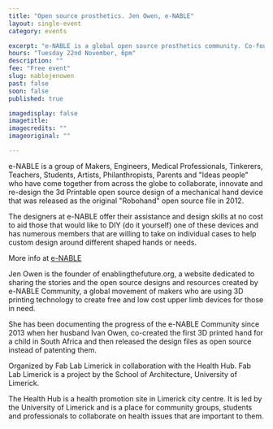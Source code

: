 ```yaml
---
title: "Open source prosthetics. Jen Owen, e-NABLE"
layout: single-event
category: events

excerpt: "e-NABLE is a global open source prosthetics community. Co-founder Jen Owen is coming from Seattle to share e-NABLE story with us"
hours: "Tuesday 22nd November, 6pm"
description: ""
fee: "Free event"
slug: nablejenowen
past: false
soon: false
published: true

imagedisplay: false
imagetitle:
imagecredits: ""
imageoriginal: ""

---
```


e-NABLE is a group of Makers, Engineers, Medical Professionals, Tinkerers, Teachers, Students, Artists, Philanthropists, Parents and "Ideas people" who have come together from across the globe to collaborate, innovate and re-design the 3d Printable open source design of a mechanical hand device that was released as the original "Robohand" open source file in 2012.

The designers at e-NABLE offer their assistance and design skills at no cost to aid those that would like to DIY (do it yourself) one of these devices and has numerous members that are willing to take on individual cases to help custom design around different shaped hands or needs.

More info at [e-NABLE](http://enablingthefuture.org)

Jen Owen is the founder of enablingthefuture.org, a website dedicated to sharing the stories and the open source designs and resources created by e-NABLE Community, a global movement of makers who are using 3D printing technology to create free and low cost upper limb devices for those in need.

She has been documenting the progress of the e-NABLE Community since 2013 when her husband Ivan Owen, co-created the first 3D printed hand for a child in South Africa and then released the design files as open source instead of patenting them.

Organized by Fab Lab Limerick in collaboration with the Health Hub. Fab Lab Limerick is a project by the School of Architecture, University of Limerick.

The Health Hub is a health promotion site in Limerick city centre. It is led by  the University of Limerick and is a place for community groups, students and professionals to collaborate on health issues that are important to them.
